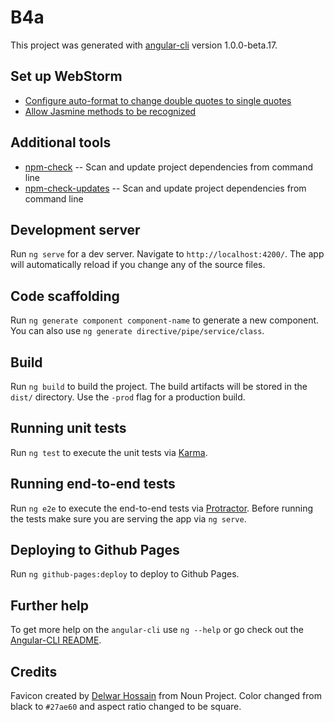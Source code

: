 # B4a

This project was generated with [angular-cli](https://github.com/angular/angular-cli) version 1.0.0-beta.17.

## Set up WebStorm
- [Configure auto-format to change double quotes to single quotes](http://stackoverflow.com/a/38480501/1747491)
- [Allow Jasmine methods to be recognized](http://stackoverflow.com/a/39585549/1747491)

## Additional tools
- [npm-check](https://github.com/dylang/npm-check) -- Scan and update project dependencies from command line
- [npm-check-updates](https://github.com/tjunnone/npm-check-updates) -- Scan and update project dependencies from command line

## Development server
Run `ng serve` for a dev server. Navigate to `http://localhost:4200/`. The app will automatically reload if you change any of the source files.

## Code scaffolding

Run `ng generate component component-name` to generate a new component. You can also use `ng generate directive/pipe/service/class`.

## Build

Run `ng build` to build the project. The build artifacts will be stored in the `dist/` directory. Use the `-prod` flag for a production build.

## Running unit tests

Run `ng test` to execute the unit tests via [Karma](https://karma-runner.github.io).

## Running end-to-end tests

Run `ng e2e` to execute the end-to-end tests via [Protractor](http://www.protractortest.org/). 
Before running the tests make sure you are serving the app via `ng serve`.

## Deploying to Github Pages

Run `ng github-pages:deploy` to deploy to Github Pages.

## Further help

To get more help on the `angular-cli` use `ng --help` or go check out the [Angular-CLI README](https://github.com/angular/angular-cli/blob/master/README.md).

## Credits

Favicon created by [Delwar Hossain](https://thenounproject.com/delwar/) from Noun Project. Color changed from black to `#27ae60` and aspect ratio changed to be square.
